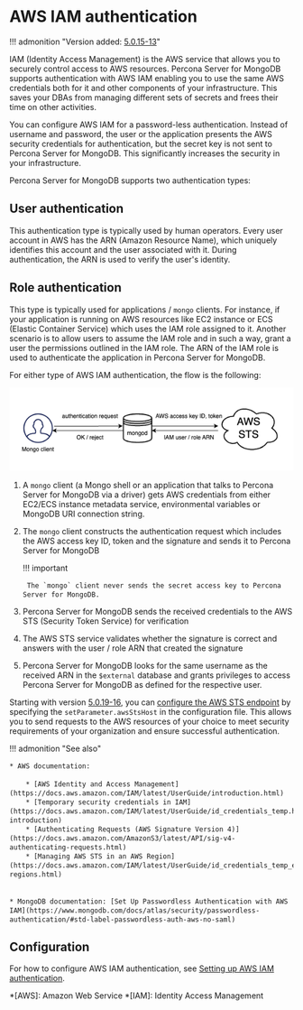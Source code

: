 # AWS IAM authentication

!!! admonition "Version added: [5.0.15-13](release_notes/5.0.15-13.md)"

IAM (Identity Access Management) is the AWS service that allows you to securely control access to AWS resources. Percona Server for MongoDB supports authentication with AWS IAM enabling you to use the same AWS credentials both for it and other components of your infrastructure. This saves your DBAs from managing different sets of secrets and frees their time on other activities. 

You can configure AWS IAM for a password-less authentication. Instead of username and password, the user or the application presents the AWS security credentials for authentication, but the secret key is not sent to Percona Server for MongoDB. This significantly increases the security in your infrastructure. 

Percona Server for MongoDB supports two authentication types: 

## User authentication

This authentication type is typically used by human operators. Every user account in AWS has the ARN (Amazon Resource Name), which uniquely identifies this account and the user associated with it. During authentication, the ARN is used to verify the user's identity. 

## Role authentication

This type is typically used for applications / `mongo` clients. For instance, if your application is running on AWS resources like EC2 instance or ECS (Elastic Container Service) which uses the IAM role assigned to it. Another scenario is to allow users to assume the IAM role and in such a way, grant a user the permissions outlined in the IAM role. The ARN of the IAM role is used to authenticate the application in Percona Server for MongoDB.  

For either type of AWS IAM authentication, the flow is the following:

![image](_images/aws-iam-auth.png)

1. A `mongo` client (a Mongo shell or an application that talks to Percona Server for MongoDB via a driver) gets AWS credentials from either EC2/ECS instance metadata service, environmental variables or MongoDB URI connection string.
2. The `mongo` client constructs the authentication request which includes the AWS access key ID, token and the signature and sends it to Percona Server for MongoDB

    !!! important 

        The `mongo` client never sends the secret access key to Percona Server for MongoDB.

3. Percona Server for MongoDB sends the received credentials to the AWS STS (Security Token Service) for verification

4. The AWS STS service validates whether the signature is correct and answers with the user / role ARN that created the signature
5. Percona Server for MongoDB looks for the same username as the received ARN in the `$external` database and grants privileges to access Percona Server for MongoDB as defined for the respective user.

Starting with version [5.0.19-16](release_notes/5.0.19-16.md), you can [configure the AWS STS endpoint](aws-iam-setup.md#configure-aws-sts-endpoint) by specifying the `setParameter.awsStsHost` in the configuration file. This allows you to send requests to the AWS resources of your choice to meet security requirements of your organization and ensure successful authentication. 

!!! admonition "See also"

    * AWS documentation: 

        * [AWS Identity and Access Management](https://docs.aws.amazon.com/IAM/latest/UserGuide/introduction.html)
        * [Temporary security credentials in IAM](https://docs.aws.amazon.com/IAM/latest/UserGuide/id_credentials_temp.html#sts-introduction)
        * [Authenticating Requests (AWS Signature Version 4)](https://docs.aws.amazon.com/AmazonS3/latest/API/sig-v4-authenticating-requests.html)
        * [Managing AWS STS in an AWS Region](https://docs.aws.amazon.com/IAM/latest/UserGuide/id_credentials_temp_enable-regions.html)


    * MongoDB documentation: [Set Up Passwordless Authentication with AWS IAM](https://www.mongodb.com/docs/atlas/security/passwordless-authentication/#std-label-passwordless-auth-aws-no-saml)

## Configuration 

For how to configure AWS IAM authentication, see [Setting up AWS IAM authentication](aws-iam-setup.md).


*[AWS]: Amazon Web Service
*[IAM]: Identity Access Management
